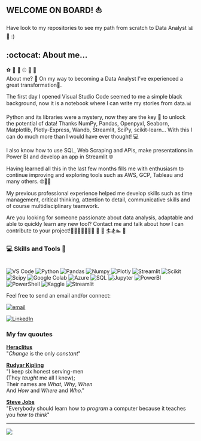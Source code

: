 ## WELCOME ON BOARD! :boat:
Have look to my repositories to see my path from scratch to Data Analyst :bar_chart: :metal: :)


## :octocat: About me... <br>

:soccer: :basketball: :football: :baseball: :rugby_football: :tennis: <br>
About me? 🤔 On my way to becoming a Data Analyst I’ve experienced a great transformation🚀.

The first day I opened Visual Studio Code seemed to me a simple black background, now it is a notebook where I can write my stories from data.📊

Python and its libraries were a mystery, now they are the key 🔑 to unlock the potential of data! Thanks NumPy, Pandas, Openpyxl, Seaborn, Matplotlib, Plotly-Express, Wandb, Streamlit, SciPy, scikit-learn... With this I can do much more than I would have ever thought! 💻

I also know how to use SQL, Web Scraping and APIs, make presentations in Power BI and develop an app in Streamlit 🌐

Having learned all this in the last few months fills me with enthusiasm to continue improving and exploring tools such as AWS, GCP, Tableau and many others. 🤓👨‍🏫

My previous professional experience helped me develop skills such as time management, critical thinking, attention to detail, communicative skills and of course multidisciplinary teamwork.

Are you looking for someone passionate about data analysis, adaptable and able to quickly learn any new tool? Contact me and talk about how I can contribute to your project!🙋🏻‍♂️🤝👨🏻‍💻
:bicyclist: :mountain_bicyclist: :surfer::snowboarder::swimmer: :ski:



### 💻 Skills and Tools :mag_right: <br><br>

![VS Code](https://img.shields.io/badge/Visual_Studio_Code-0078D4?style=for-the-badge&logo=visual%20studio%20code&logoColor=white)
![Python](https://img.shields.io/badge/Python-14354C?style=for-the-badge&logo=python&logoColor=white)
![Pandas](https://img.shields.io/badge/pandas-150458.svg?style=for-the-badge&logo=pandas&logoColor=white)
![Numpy](https://img.shields.io/badge/NumPy-013243.svg?style=for-the-badge&logo=NumPy&logoColor=white)
![Plotly](https://img.shields.io/badge/Plotly-3F4F75.svg?style=for-the-badge&logo=Plotly&logoColor=white)
![Streamlit](https://img.shields.io/badge/Streamlit-FF4B4B.svg?style=for-the-badge&logo=Streamlit&logoColor=white)
![Scikit](https://img.shields.io/badge/scikitlearn-F7931E.svg?style=for-the-badge&logo=scikit-learn&logoColor=white)
![Scipy](https://img.shields.io/badge/SciPy-8CAAE6.svg?style=for-the-badge&logo=SciPy&logoColor=white)
![Google Colab](https://img.shields.io/badge/Colab-F9AB00?style=for-the-badge&logo=googlecolab&color=525252)
![Azure](https://img.shields.io/badge/Azure_DevOps-0078D7?style=for-the-badge&logo=azure-devops&logoColor=white)
![SQL](https://img.shields.io/badge/MySQL-005C84?style=for-the-badge&logo=mysql&logoColor=white)
![Jupyter](https://img.shields.io/badge/Jupyter-F37626.svg?&style=for-the-badge&logo=Jupyter&logoColor=white)
![PowerBI](https://img.shields.io/badge/PowerBI-F2C811?style=for-the-badge&logo=Power%20BI&logoColor=white)
![PowerShell](https://img.shields.io/badge/powershell-5391FE?style=for-the-badge&logo=powershell&logoColor=white)
![Kaggle](https://img.shields.io/badge/Kaggle-035a7d?style=for-the-badge&logo=kaggle&logoColor=white)
![Streamlit](https://img.shields.io/badge/Streamlit-FF4B4B.svg?style=for-the-badge&logo=Streamlit&logoColor=white)


Feel free to send an email and/or connect:

[![email](https://img.shields.io/badge/Gmail-D14836?style=for-the-badge&logo=gmail&logoColor=white)](jmorenoiriarte@gmail.com) 

[![LinkedIn](https://img.shields.io/badge/LinkedIn-0077B5?style=for-the-badge&logo=linkedin&logoColor=white)](https://www.linkedin.com/in/imjoseba/)


### My fav quoutes
**[Heraclitus](https://en.wikipedia.org/wiki/Heraclitus)** <br>
"*Change* is the only *constant*"

**[Rudyar Kipling](https://en.wikipedia.org/wiki/Rudyard_Kipling)**<br>
"I keep six honest serving-men<br>
(They *taught* me all I knew);<br>
Their names are *What*, *Why*, *When*<br>
And *How* and *Where* and *Who*."<br>

**[Steve Jobs](https://en.wikipedia.org/wiki/Steve_Jobs)**<br>
"Everybody should learn how to *program* a computer because it teaches you *how to think*"<br>

---
[![](https://visitcount.itsvg.in/api?id=imjoseba&icon=2&color=0)](https://visitcount.itsvg.in)
